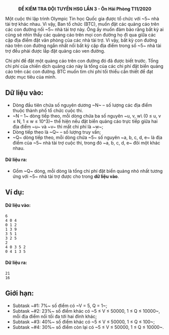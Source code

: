 **<center>ĐỀ KIỂM TRA ĐỘI TUYỂN HSG LẦN 3 - Ôn Hải Phòng T11/2020</center>**

Một cuộc thi lập trình Olympic Tin học Quốc gia được tổ chức với ~5~ nhà tài trợ khác nhau. Vì vậy, Ban tổ chức (BTC), muốn đặt các quảng cáo trên các con đường nối ~5~ nhà tài trợ này. Ông ấy muốn đảm bảo rằng bất kỳ ai cũng sẽ nhìn thấy các quảng cáo trên mọi con đường họ đi qua giữa các cặp địa điểm đặt văn phòng của các nhà tài trợ. Vì vậy, bất kỳ con đường nào trên con đường ngắn nhất nối bất kỳ cặp địa điểm trong số ~5~ nhà tài trợ đều phải được lắp đặt quảng cáo ven đường.

Chi phí để đặt một quảng cáo trên con đường đó đã được biết trước. Tổng chi phí của chiến dịch quảng cáo này là tổng của các chi phí đặt biển quảng cáo trên các con đường. BTC muốn tìm chi phí tối thiểu cần thiết để đạt được mục tiêu của mình.

## Dữ liệu vào:
- Dòng đầu tiên chứa số nguyên dương ~N~ – số lượng các địa điểm thuộc thành phố tổ chức cuộc thi.
- ~N – 1~ dòng tiếp theo, mỗi dòng chứa ba số nguyên ~u, v, w\ (0 ≤ u, v ≤ N, 1 ≤ w ≤ 10^3)~ thể hiện nếu đặt biển quảng cáo trực tiếp giữa hai địa điểm ~u~ và ~v~ thì mất chi phí là ~w~; 
- Dòng tiếp theo là ~Q~ – số lượng truy vấn;
- ~Q~ dòng tiếp theo, mỗi dòng chứa ~5~ số nguyên ~a, b, c, d, e~ là địa điểm của ~5~ nhà tài trợ cuộc thi, trong đó ~a, b, c, d, e~ đôi một khác nhau.

#### Dữ liệu ra:
- Gồm ~Q~ dòng, mỗi dòng là tổng chi phí đặt biển quảng nhỏ nhất tương ứng với ~5~ nhà tài trợ được cho trong **dữ liệu vào**.

## Ví dụ:
#### Dữ liệu vào:
```
6
4 0 4
0 1 2
1 3 9
3 5 1
3 2 5
2
4 0 3 5 2
0 4 1 3 5
```

#### Dữ liệu ra:
```
21
16
```
## Giới hạn:
- Subtask ~\#1: 7\%~ số điểm có ~V = 5, Q = 1~;
- Subtask ~\#2: 23\%~ số điểm khác có ~5 ≤ V ≤ 50000, 1 ≤ Q ≤ 10000~, mỗi địa điểm nối tối đa tới hai đỉnh khác;
- Subtask ~\#3: 40\%~ số điểm khác có ~5 ≤ V ≤ 50000, 1 ≤ Q ≤ 100~;
- Subtask ~\#4: 30\%~ số điểm còn lại có ~5 ≤ V ≤ 50000, 1 ≤ Q ≤ 10000~.